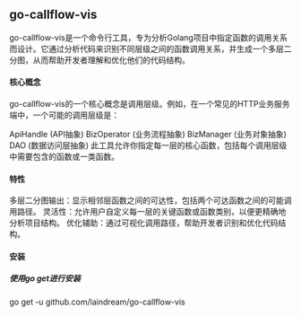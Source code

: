 ## go-callflow-vis

go-callflow-vis是一个命令行工具，专为分析Golang项目中指定函数的调用关系而设计。它通过分析代码来识别不同层级之间的函数调用关系，并生成一个多层二分图，从而帮助开发者理解和优化他们的代码结构。

#### 核心概念

go-callflow-vis的一个核心概念是调用层级。例如，在一个常见的HTTP业务服务端中，一个可能的调用层级是：

ApiHandle (API抽象)
BizOperator (业务流程抽象)
BizManager (业务对象抽象)
DAO (数据访问层抽象)
此工具允许你指定每一层的核心函数，包括每个调用层级中需要包含的函数或一类函数。

#### 特性

多层二分图输出：显示相邻层函数之间的可达性，包括两个可达函数之间的可能调用路径。
灵活性：允许用户自定义每一层的关键函数或函数类别，以便更精确地分析项目结构。
优化辅助：通过可视化调用路径，帮助开发者识别和优化代码结构。

#### 安装

##### 使用go get进行安装

go get -u github.com/laindream/go-callflow-vis
